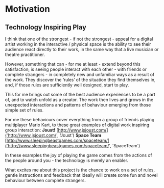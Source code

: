 # Motivation
## Technology Inspiring Play
I think that one of the strongest - if not the strongest - appeal for a digital artist working in the interactive / physical space is the ability to see their audience react directly to their work, in the same way that a live musician or theatre practitioner. 

However, something that can - for me at least - extend beyond this satisfaction, is seeing people interact with each other - with friends or complete strangers - in completely new and unfamiliar ways as a result of the work. They discover the ‘rules’ of the situation they find themselves in, and, if those rules are sufficiently well designed, start to play.

This for me brings out some of the best audience experiences to be a part of, and to watch unfold as a creator. The work then lives and grows in the unexpected interactions and patterns of behaviour emerging from those simple set of rules.

For me these behaviours cover everything from a group of friends playing multiplayer Mario Kart, to these great examples of digital work inspiring group interaction:
**Joust!** [http://www.jsjoust.com/]('http://www.jsjoust.com/', 'Joust')
**Space Team** [http://www.sleepingbeastgames.com/spaceteam/]('http://www.sleepingbeastgames.com/spaceteam/', 'SpaceTeam')

In these examples the joy of playing the game comes from the actions of the people around you - the technology is merely an enabler.

What excites me about this project is the chance to work on a set of rules, gentle instructions and feedback that ideally will create some fun and novel behaviour between complete strangers. 
